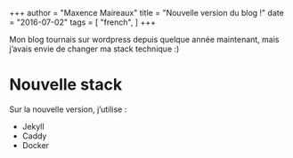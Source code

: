 +++
author = "Maxence Maireaux"
title = "Nouvelle version du blog !"
date = "2016-07-02"
tags = [
"french",
]
+++


Mon blog tournais sur wordpress depuis quelque année maintenant, mais j’avais envie de changer ma stack technique :)

# Nouvelle stack
Sur la nouvelle version, j’utilise :

- Jekyll
- Caddy
- Docker
